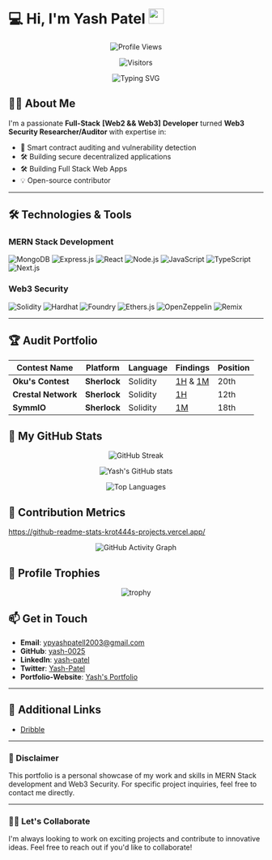 # 💻 Hi, I'm Yash Patel <img src="https://media.giphy.com/media/hvRJCLFzcasrR4ia7z/giphy.gif" width="30px">

<div align="center">
  
  ![Profile Views](https://komarev.com/ghpvc/?username=yash-0025&color=blueviolet)
  
  ![Visitors](https://visitor-badge.laobi.icu/badge?page_id=yash-0025.yash-0025&left_color=blueviolet&right_color=pink)

  ![Typing SVG](https://readme-typing-svg.demolab.com?font=Fira+Code&weight=600&size=24&duration=3000&pause=1000&color=5CE1E6&center=true&vCenter=true&width=600&lines=MERN+Stack+Developer;Web3.0+Developer;Web3.0+Security+Researcher+/+Auditor;Blockchain+Enthusiast;Open+Source+Contributor)

</div>

## 👨‍💻 About Me

I'm a passionate **Full-Stack** **[Web2 && Web3]** **Developer** turned **Web3 Security Researcher/Auditor** with expertise in:

- 🔐 Smart contract auditing and vulnerability detection
- 🛠️ Building secure decentralized applications
- 🛠️ Building Full Stack Web Apps
- 💡 Open-source contributor 

---

## 🛠️ Technologies & Tools

### MERN Stack Development

![MongoDB](https://img.shields.io/badge/MongoDB-%2347A248.svg?style=for-the-badge&logo=mongodb&logoColor=white)
![Express.js](https://img.shields.io/badge/Express.js-%23000000.svg?style=for-the-badge&logo=express&logoColor=white)
![React](https://img.shields.io/badge/React-%2361DAFB.svg?style=for-the-badge&logo=react&logoColor=black)
![Node.js](https://img.shields.io/badge/Node.js-%23339933.svg?style=for-the-badge&logo=node.js&logoColor=white)
![JavaScript](https://img.shields.io/badge/JavaScript-F7DF1E?style=for-the-badge&logo=javascript&logoColor=black)
![TypeScript](https://img.shields.io/badge/TypeScript-007ACC?style=for-the-badge&logo=typescript&logoColor=white)
![Next.js](https://img.shields.io/badge/Next.js-000000?style=for-the-badge&logo=next.js&logoColor=white)


### Web3 Security

![Solidity](https://img.shields.io/badge/Solidity-%23363636.svg?style=for-the-badge&logo=solidity&logoColor=white)
![Hardhat](https://img.shields.io/badge/Hardhat-%23FFC107.svg?style=for-the-badge&logo=hardhat&logoColor=black)
![Foundry](https://img.shields.io/badge/Foundry-%231F2023.svg?style=for-the-badge&logo=foundry&logoColor=white)
![Ethers.js](https://img.shields.io/badge/Ethers.js-%23A970FF.svg?style=for-the-badge&logo=ethers.js&logoColor=white)
![OpenZeppelin](https://img.shields.io/badge/OpenZeppelin-%234E5D95.svg?style=for-the-badge&logo=openzeppelin&logoColor=white)
![Remix](https://img.shields.io/badge/Remix-%230D101E.svg?style=for-the-badge&logo=remix&logoColor=white)

---
## 🏆 Audit Portfolio

| **Contest Name**       | **Platform**        | **Language** | **Findings** | **Position** |
|-------------------------|---------------------|--------------|--------------|--------------|
| **Oku's Contest** | **Sherlock**          | Solidity          | [1H](https://github.com/sherlock-audit/2024-11-oku-judging/issues/849) & [1M](https://github.com/sherlock-audit/2024-11-oku-judging/issues/862) | 20th          |
| **Crestal Network** | **Sherlock**          | Solidity          | [1H](https://github.com/sherlock-audit/2025-03-crestal-network-judging/issues/459)  | 12th          |
| **SymmIO** | **Sherlock**          | Solidity          | [1M](https://github.com/sherlock-audit/2025-03-symm-io-stacking-judging/issues/686)  | 18th          |



## 🚀 My GitHub Stats

<div align="center">

<!-- Streak Stats - Theme: Radical -->
![GitHub Streak](https://github-readme-streak-stats.herokuapp.com?user=yash-0025&theme=radical&hide_border=true)

<!-- Main Stats - Theme: TokyoNight -->
![Yash's GitHub stats](https://github-readme-stats-krot444s-projects.vercel.app/api?username=yash-0025&show_icons=true&theme=tokyonight&include_all_commits=true&count_private=true&hide_border=true)

<!-- Top Languages - Theme: Gruvbox -->
![Top Languages](https://github-readme-stats-krot444s-projects.vercel.app/api/top-langs/?username=yash-0025&layout=compact&theme=radical&hide_border=true&bg_color=0D1117&title_color=5CE1E6&text_color=FFFFFF)
</div>

## 🌟 Contribution Metrics
https://github-readme-stats-krot444s-projects.vercel.app/
<div align="center">
  
  ![GitHub Activity Graph](https://github-readme-activity-graph.vercel.app/graph?username=yash-0025&bg_color=0D1117&color=5CE1E6&line=5CE1E6&point=FFFFFF&area=true&hide_border=true&custom_title=My%20Contribution%20Graph)
  

</div>

## 🏅 Profile Trophies

<div align="center">
  
  ![trophy](https://github-profile-trophy.vercel.app/?username=yash-0025&theme=radical&no-frame=true&no-bg=true&margin-w=15&row=2&column=4)
  </div>


## 📫 Get in Touch

- **Email**: [ypyashpatell2003@gmail.com](mailto:ypyashpatell2003@gmail.com)
- **GitHub**: [yash-0025](https://github.com/yash-0025)
- **LinkedIn**: [yash-patel](https://www.linkedin.com/in/yash-patel-9343601b7/)
- **Twitter**: [Yash-Patel](https://x.com/yash_patel2003)
- **Portfolio-Website**: [Yash's Portfolio](https://portfolio-yash0025s-projects.vercel.app/)

---

## 🔗 Additional Links

- [Dribble](https://dribbble.com/yash0025)


---

### 🚨 Disclaimer
This portfolio is a personal showcase of my work and skills in MERN Stack development and Web3 Security. For specific project inquiries, feel free to contact me directly.

---

### 👨‍💻 Let's Collaborate
I'm always looking to work on exciting projects and contribute to innovative ideas. Feel free to reach out if you'd like to collaborate!

